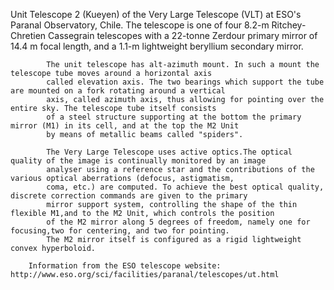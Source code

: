  Unit Telescope 2 (Kueyen) of the Very Large Telescope (VLT) at ESO's Paranal Observatory, Chile.
            The telescope is one of four 8.2-m Ritchey-Chretien Cassegrain telescopes with a 22-tonne Zerdour primary 
            mirror of 14.4 m focal length, and a 1.1-m lightweight beryllium secondary mirror.
            
            The unit telescope has alt-azimuth mount. In such a mount the telescope tube moves around a horizontal axis 
            called elevation axis. The two bearings which support the tube are mounted on a fork rotating around a vertical 
            axis, called azimuth axis, thus allowing for pointing over the entire sky. The telescope tube itself consists 
            of a steel structure supporting at the bottom the primary mirror (M1) in its cell, and at the top the M2 Unit 
            by means of metallic beams called "spiders".
            
            The Very Large Telescope uses active optics.The optical quality of the image is continually monitored by an image 
            analyser using a reference star and the contributions of the various optical aberrations (defocus, astigmatism, 
            coma, etc.) are computed. To achieve the best optical quality, discrete correction commands are given to the primary 
            mirror support system, controlling the shape of the thin flexible M1,and to the M2 Unit, which controls the position 
            of the M2 mirror along 5 degrees of freedom, namely one for focusing,two for centering, and two for pointing. 
            The M2 mirror itself is configured as a rigid lightweight convex hyperboloid.
        
        Information from the ESO telescope website: http://www.eso.org/sci/facilities/paranal/telescopes/ut.html
        